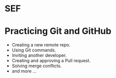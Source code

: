 # SEF
# Practicing Git and GitHub
- Creating a new remote repo.
- Using Git commands.
- Inviting another developer.
- Creating and approving a Pull request.
- Solving merge conflicts.
- and more …